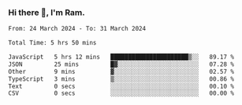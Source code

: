 ### Hi there 👋, I'm Ram.

<!--START_SECTION:waka-->

```txt
From: 24 March 2024 - To: 31 March 2024

Total Time: 5 hrs 50 mins

JavaScript   5 hrs 12 mins   ██████████████████████▒░░   89.17 %
JSON         25 mins         █▓░░░░░░░░░░░░░░░░░░░░░░░   07.28 %
Other        9 mins          ▓░░░░░░░░░░░░░░░░░░░░░░░░   02.57 %
TypeScript   3 mins          ▒░░░░░░░░░░░░░░░░░░░░░░░░   00.86 %
Text         0 secs          ░░░░░░░░░░░░░░░░░░░░░░░░░   00.10 %
CSV          0 secs          ░░░░░░░░░░░░░░░░░░░░░░░░░   00.00 %
```

<!--END_SECTION:waka-->

